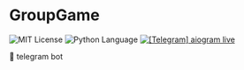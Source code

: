 # GroupGame
<img src="https://img.shields.io/github/license/DimaPermyakov/IU5?color=brightgreen" alt="MIT License"> <img src="https://img.shields.io/badge/language-Python-blue.svg" alt="Python Language">
[![\[Telegram\] aiogram live](https://img.shields.io/badge/telegram-aiogram-blue.svg?style=flat-square)](https://t.me/aiogram_live)

🎲 telegram bot
